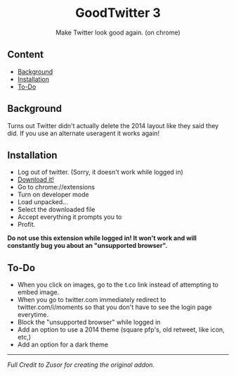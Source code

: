 <div align="center">
  <h1>GoodTwitter 3</h1>

  Make Twitter look good again. (on chrome)

</div>

## Content
- [Background](#background)
- [Installation](#installation)
- [To-Do](#to-do)


## Background
Turns out Twitter didn't actually delete the 2014 layout like they said they did. If you use an alternate useragent it works again!

## Installation

- Log out of twitter. (Sorry, it doesn't work while logged in)
- [Download it!](https://github.com/plece0/GoodTwitter-3-Chrome/releases)
- Go to chrome://extensions
- Turn on developer mode
- Load unpacked...
- Select the downloaded file
- Accept everything it prompts you to
- Profit.

**Do not use this extension while logged in! It won't work and will constantly bug you about an "unsupported browser".**

## To-Do

- When you click on images, go to the t.co link instead of attempting to embed image.
- When you go to twitter.com immediately redirect to twitter.com/i/moments so that you don't have to see the login page everytime.
- Block the "unsupported browser" while logged in
- Add an option to use a 2014 theme (square pfp's, old retweet, like icon, etc,)
- Add an option for a dark theme


---


*Full Credit to Zusor for creating the original addon.*
